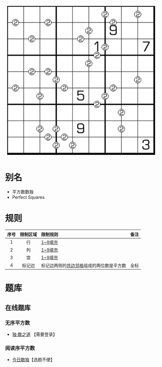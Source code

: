 ![](../../../../../images/sudoku/平方数数独.png)

# 别名

- 平方数数独
- Perfect Squares

# 规则

| 序号  | 限制区域 | 限制规则                   | 备注  |
|:---:|:----:|:-----------------------|:---:|
|  1  |  行   | [1~9填充]                |     |
|  2  |  列   | [1~9填充]                |     |
|  3  |  宫   | [1~9填充]                |     |
|  4  | 标记边  | 标记边两侧的[共边邻格]组成的两位数是平方数 | 全标  |

# 题库

## 在线题库

### 无序平方数

- [独·数之道](http://www.sudokufans.org.cn/lx/game.index.php?type=pf) 【需要登录】

### 阅读序平方数

- [今日数独]【选题不便】

[1~9填充]: ../../../../../rules.md#1to9填充

[共边邻格]: ../../../../../rules.md#共边邻格

[今日数独]: https://cn.sudoku.today/g-perfect-squares/
